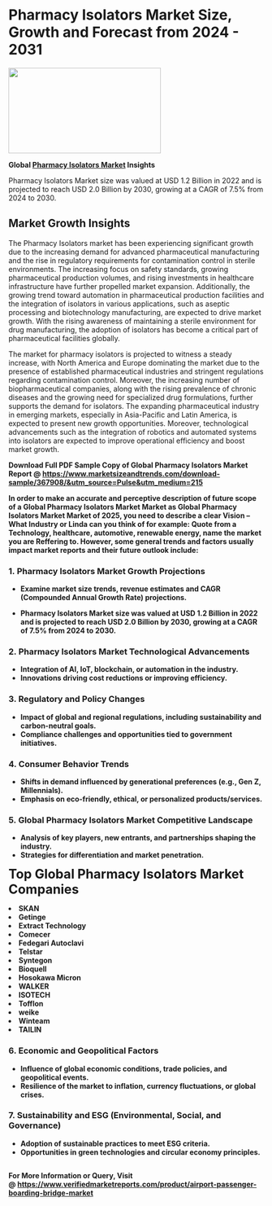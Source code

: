 <H1>Pharmacy Isolators Market Size, Growth and Forecast from 2024 - 2031</H1><img class="aligncenter size-medium wp-image-584254" src="https://thirdeyenews.in/wp-content/uploads/2024/09/Global-Market-Research-300x168.jpeg" alt="" width="300" height="168" /><p><strong>Global&nbsp;<a href="https://www.marketsizeandtrends.com/download-sample/367908/&amp;utm_source=Pulse&amp;utm_medium=215">Pharmacy Isolators Market</a> Insights</strong></p><p>Pharmacy Isolators Market size was valued at USD 1.2 Billion in 2022 and is projected to reach USD 2.0 Billion by 2030, growing at a CAGR of 7.5% from 2024 to 2030.</p><p><h2>Market Growth Insights</h2> <p>The Pharmacy Isolators market has been experiencing significant growth due to the increasing demand for advanced pharmaceutical manufacturing and the rise in regulatory requirements for contamination control in sterile environments. The increasing focus on safety standards, growing pharmaceutical production volumes, and rising investments in healthcare infrastructure have further propelled market expansion. Additionally, the growing trend toward automation in pharmaceutical production facilities and the integration of isolators in various applications, such as aseptic processing and biotechnology manufacturing, are expected to drive market growth. With the rising awareness of maintaining a sterile environment for drug manufacturing, the adoption of isolators has become a critical part of pharmaceutical facilities globally.</p> <p><strong></strong></p> <p>The market for pharmacy isolators is projected to witness a steady increase, with North America and Europe dominating the market due to the presence of established pharmaceutical industries and stringent regulations regarding contamination control. Moreover, the increasing number of biopharmaceutical companies, along with the rising prevalence of chronic diseases and the growing need for specialized drug formulations, further supports the demand for isolators. The expanding pharmaceutical industry in emerging markets, especially in Asia-Pacific and Latin America, is expected to present new growth opportunities. Moreover, technological advancements such as the integration of robotics and automated systems into isolators are expected to improve operational efficiency and boost market growth.</p> <p><strong></p><p><span class=""><strong>Download Full PDF Sample Copy of Global Pharmacy Isolators Market Report</strong> @ <a href="https://www.marketsizeandtrends.com/download-sample/367908/&amp;utm_source=Pulse&amp;utm_medium=215" target="_blank">https://www.marketsizeandtrends.com/download-sample/367908/&amp;utm_source=Pulse&amp;utm_medium=215</a></span></p><p>In order to make an accurate and perceptive description of future scope of a Global&nbsp;Pharmacy Isolators Market Market as Global&nbsp;Pharmacy Isolators Market Market of 2025, you need to describe a clear Vision &ndash; What Industry or Linda can you think of for example: Quote from a Technology, healthcare, automotive, renewable energy, name the market you are Reffering to. However, some general trends and factors usually impact market reports and their future outlook include:</p><h3>1.&nbsp;<strong>Pharmacy Isolators Market Growth Projections</strong></h3><ul><li>Examine market size trends, revenue estimates and CAGR (Compounded Annual Growth Rate) projections.</li><li><p>Pharmacy Isolators Market size was valued at USD 1.2 Billion in 2022 and is projected to reach USD 2.0 Billion by 2030, growing at a CAGR of 7.5% from 2024 to 2030.</p></li></ul><h3>2.&nbsp;<strong>Pharmacy Isolators Market Technological Advancements</strong></h3><ul><li>Integration of AI, IoT, blockchain, or automation in the industry.</li><li>Innovations driving cost reductions or improving efficiency.</li></ul><h3>3.&nbsp;<strong>Regulatory and Policy Changes</strong></h3><ul><li>Impact of global and regional regulations, including sustainability and carbon-neutral goals.</li><li>Compliance challenges and opportunities tied to government initiatives.</li></ul><h3>4.&nbsp;<strong>Consumer Behavior Trends</strong></h3><ul><li>Shifts in demand influenced by generational preferences (e.g., Gen Z, Millennials).</li><li>Emphasis on eco-friendly, ethical, or personalized products/services.</li></ul><h3>5.&nbsp;<strong>Global Pharmacy Isolators Market Competitive Landscape</strong></h3><ul><li>Analysis of key players, new entrants, and partnerships shaping the industry.</li><li>Strategies for differentiation and market penetration.</li></ul><p data-pm-slice="1 1 []"><span style="color: inherit; font-family: inherit; font-size: 25px;">Top Global Pharmacy Isolators Market Companies</span></p><div class="" data-test-id=""><p><li>SKAN</li><li> Getinge</li><li> Extract Technology</li><li> Comecer</li><li> Fedegari Autoclavi</li><li> Telstar</li><li> Syntegon</li><li> Bioquell</li><li> Hosokawa Micron</li><li> WALKER</li><li> ISOTECH</li><li> Tofflon</li><li> weike</li><li> Winteam</li><li> TAILIN</li></p></div><h3>6.&nbsp;<strong>Economic and Geopolitical Factors</strong></h3><ul><li>Influence of global economic conditions, trade policies, and geopolitical events.</li><li>Resilience of the market to inflation, currency fluctuations, or global crises.</li></ul><h3>7.&nbsp;<strong>Sustainability and ESG (Environmental, Social, and Governance)</strong></h3><ul><li>Adoption of sustainable practices to meet ESG criteria.</li><li>Opportunities in green technologies and circular economy principles.</li></ul><h2><strong style="font-size: 14px;">For More Information or Query, Visit @&nbsp;</strong><a style="background-color: #ffffff; font-size: 14px;" href="https://www.marketsizeandtrends.com/report/pharmacy-isolators-market/" target="_blank">https://www.verifiedmarketreports.com/product/airport-passenger-boarding-bridge-market</a></h2>
